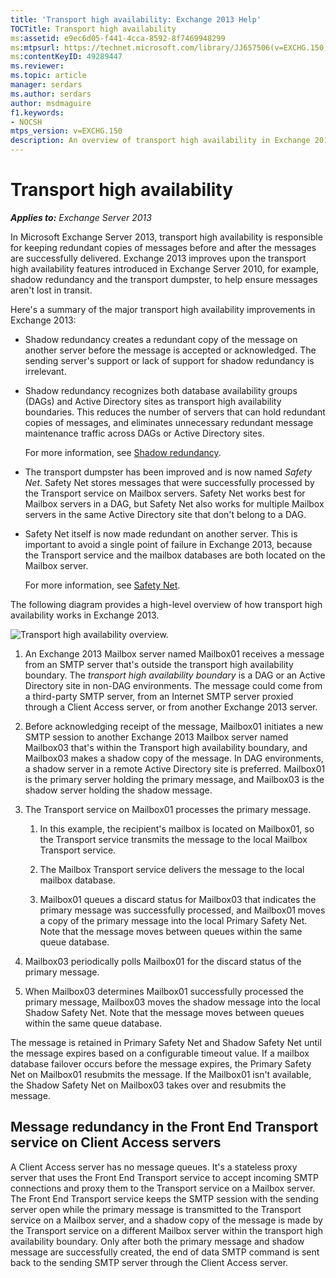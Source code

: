 ```yaml
---
title: 'Transport high availability: Exchange 2013 Help'
TOCTitle: Transport high availability
ms:assetid: e9ec6d05-f441-4cca-8592-8f7469948299
ms:mtpsurl: https://technet.microsoft.com/library/JJ657506(v=EXCHG.150)
ms:contentKeyID: 49289447
ms.reviewer: 
ms.topic: article
manager: serdars
ms.author: serdars
author: msdmaguire
f1.keywords:
- NOCSH
mtps_version: v=EXCHG.150
description: An overview of transport high availability in Exchange 2013.
---
```


# Transport high availability

_**Applies to:** Exchange Server 2013_

In Microsoft Exchange Server 2013, transport high availability is responsible for keeping redundant copies of messages before and after the messages are successfully delivered. Exchange 2013 improves upon the transport high availability features introduced in Exchange Server 2010, for example, shadow redundancy and the transport dumpster, to help ensure messages aren't lost in transit.

Here's a summary of the major transport high availability improvements in Exchange 2013:

- Shadow redundancy creates a redundant copy of the message on another server before the message is accepted or acknowledged. The sending server's support or lack of support for shadow redundancy is irrelevant.

- Shadow redundancy recognizes both database availability groups (DAGs) and Active Directory sites as transport high availability boundaries. This reduces the number of servers that can hold redundant copies of messages, and eliminates unnecessary redundant message maintenance traffic across DAGs or Active Directory sites.

  For more information, see [Shadow redundancy](shadow-redundancy-exchange-2013-help.md).

- The transport dumpster has been improved and is now named _Safety Net_. Safety Net stores messages that were successfully processed by the Transport service on Mailbox servers. Safety Net works best for Mailbox servers in a DAG, but Safety Net also works for multiple Mailbox servers in the same Active Directory site that don't belong to a DAG.

- Safety Net itself is now made redundant on another server. This is important to avoid a single point of failure in Exchange 2013, because the Transport service and the mailbox databases are both located on the Mailbox server.

  For more information, see [Safety Net](safety-net-exchange-2013-help.md).

The following diagram provides a high-level overview of how transport high availability works in Exchange 2013.

![Transport high availability overview.](images/JJ657506.88f2284d-8afe-4c8f-94a6-cd4c097a55d8(EXCHG.150).gif "Transport high availability overview")

1. An Exchange 2013 Mailbox server named Mailbox01 receives a message from an SMTP server that's outside the transport high availability boundary. The _transport high availability boundary_ is a DAG or an Active Directory site in non-DAG environments. The message could come from a third-party SMTP server, from an Internet SMTP server proxied through a Client Access server, or from another Exchange 2013 server.

2. Before acknowledging receipt of the message, Mailbox01 initiates a new SMTP session to another Exchange 2013 Mailbox server named Mailbox03 that's within the Transport high availability boundary, and Mailbox03 makes a shadow copy of the message. In DAG environments, a shadow server in a remote Active Directory site is preferred. Mailbox01 is the primary server holding the primary message, and Mailbox03 is the shadow server holding the shadow message.

3. The Transport service on Mailbox01 processes the primary message.

    1. In this example, the recipient's mailbox is located on Mailbox01, so the Transport service transmits the message to the local Mailbox Transport service.

    2. The Mailbox Transport service delivers the message to the local mailbox database.

    3. Mailbox01 queues a discard status for Mailbox03 that indicates the primary message was successfully processed, and Mailbox01 moves a copy of the primary message into the local Primary Safety Net. Note that the message moves between queues within the same queue database.

4. Mailbox03 periodically polls Mailbox01 for the discard status of the primary message.

5. When Mailbox03 determines Mailbox01 successfully processed the primary message, Mailbox03 moves the shadow message into the local Shadow Safety Net. Note that the message moves between queues within the same queue database.

The message is retained in Primary Safety Net and Shadow Safety Net until the message expires based on a configurable timeout value. If a mailbox database failover occurs before the message expires, the Primary Safety Net on Mailbox01 resubmits the message. If the Mailbox01 isn't available, the Shadow Safety Net on Mailbox03 takes over and resubmits the message.

## Message redundancy in the Front End Transport service on Client Access servers

A Client Access server has no message queues. It's a stateless proxy server that uses the Front End Transport service to accept incoming SMTP connections and proxy them to the Transport service on a Mailbox server. The Front End Transport service keeps the SMTP session with the sending server open while the primary message is transmitted to the Transport service on a Mailbox server, and a shadow copy of the message is made by the Transport service on a different Mailbox server within the transport high availability boundary. Only after both the primary message and shadow message are successfully created, the end of data SMTP command is sent back to the sending SMTP server through the Client Access server.
